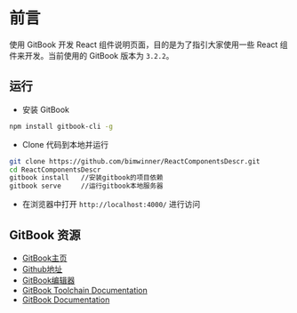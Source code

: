 # 前言
使用 GitBook 开发 React 组件说明页面，目的是为了指引大家使用一些 React 组件来开发。当前使用的 GitBook 版本为 `3.2.2`。

## 运行
* 安装 GitBook
```bash
npm install gitbook-cli -g
```
* Clone 代码到本地并运行
```bash
git clone https://github.com/bimwinner/ReactComponentsDescr.git
cd ReactComponentsDescr
gitbook install   //安装gitbook的项目依赖
gitbook serve     //运行gitbook本地服务器
```
* 在浏览器中打开 `http://localhost:4000/` 进行访问

## GitBook 资源

* [GitBook主页](https://www.gitbook.com/)
* [Github地址](https://github.com/GitbookIO/)
* [GitBook编辑器](https://www.gitbook.com/editor/osx)
* [GitBook Toolchain Documentation](http://toolchain.gitbook.com/)
* [GitBook Documentation](http://help.gitbook.com/)

